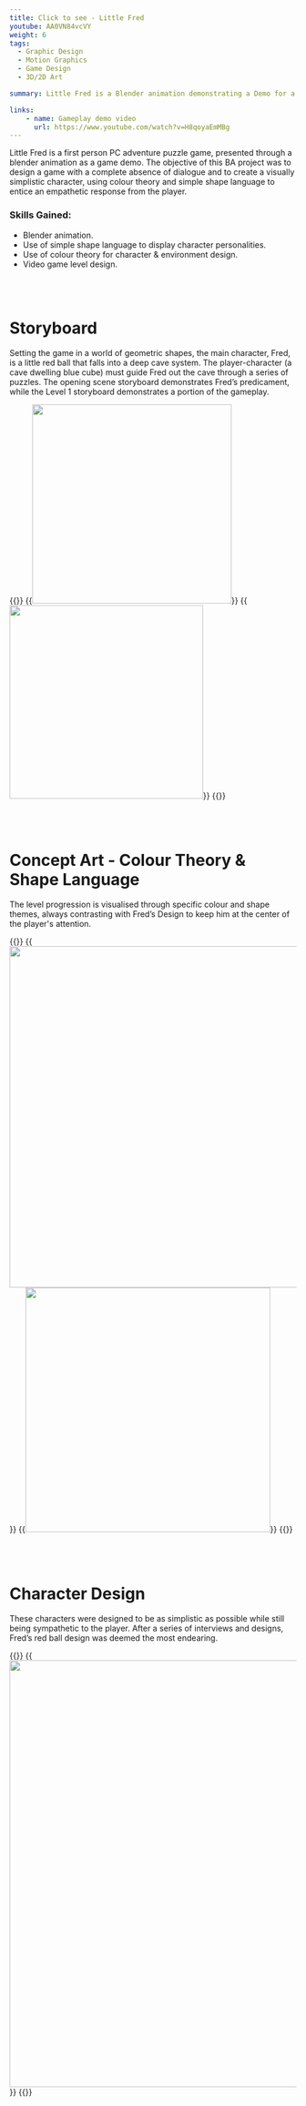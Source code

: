 ```yaml
---
title: Click to see - Little Fred
youtube: AA0VN84vcVY
weight: 6
tags:
  - Graphic Design
  - Motion Graphics
  - Game Design
  - 3D/2D Art

summary: Little Fred is a Blender animation demonstrating a Demo for a silent narrative game, using shape language, colour theory and sound design to present charming character personalities and environments.

links:
    - name: Gameplay demo video
      url: https://www.youtube.com/watch?v=H8qoyaEmMBg
---
```


Little Fred is a first person PC adventure puzzle game, presented through a blender animation as a game demo.
The objective of this BA project was to design a game with a complete absence of dialogue and to create a visually simplistic 
character, using colour theory and simple shape language to entice an empathetic response from the player.


### Skills Gained:
- Blender animation.
- Use of simple shape language to display character personalities.
- Use of colour theory for character & environment design.
- Video game level design.

<br/><br/>

# Storyboard

Setting the game in a world of geometric shapes, the main character, Fred, is a little red ball that falls into a deep cave system. The player-character (a cave dwelling blue cube) must guide Fred out the cave through a series of puzzles. The opening scene storyboard demonstrates Fred’s predicament, while the Level 1 storyboard demonstrates a portion of the gameplay.

{{<rowgap>}}
{{<image src="littlefred/storyboard1.png" height="350" caption="Storyboard of intro cutscene">}}
{{<image src="littlefred/storyboard2.png" height="340" caption="Storyboard of level 1">}}
{{</rowgap>}}

<br/><br/>

# Concept Art - Colour Theory & Shape Language

The level progression is visualised through specific colour and shape themes, always contrasting with Fred’s Design to keep him at the center of the player's attention. 

{{<rowgap>}}
{{<image src="littlefred/leveldesign.png" height="600" caption="Storyboard of intro cutscene">}}
{{<image src="littlefred/leveldesign2.png" height="430" caption="Storyboard of level 1">}}
{{</rowgap>}}

<br/><br/>

# Character Design

These characters were designed to be as simplistic as possible while still being sympathetic to the player. After a series of interviews and designs, Fred’s red ball design was deemed the most endearing.

{{<rowgap>}}
{{<image src="littlefred/emotions.png" height="750" caption="3D Blender models of character emotions">}}
{{</rowgap>}}